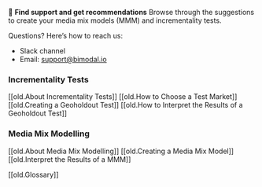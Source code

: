  👋 **Find support and get recommendations**
Browse through the suggestions to create your media mix models (MMM) and incrementality tests.

Questions? Here’s how to reach us:
- Slack channel
- Email: [support@bimodal.io](mailto:support@bimodal.io)
### Incrementality Tests
[[old.About Incrementality Tests]]
[[old.How to Choose a Test Market]]
[[old.Creating a Geoholdout Test]]
[[old.How to Interpret the Results of a Geoholdout Test]]
### Media Mix Modelling
[[old.About Media Mix Modelling]]
[[old.Creating a Media Mix Model]]
[[old.Interpret the Results of a MMM]]


[[old.Glossary]]
